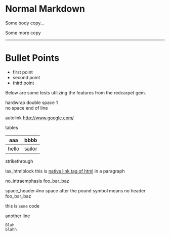 <!-- SLIDE title -->
# Normal Markdown
Some body copy...

Some more copy

<hr />

<!-- SLIDE bullets {transition: fade, date: January 30} -->
# Bullet Points

* first point
* second point
* third point

Below are some tests utilizing the features from the redcarpet gem.

hardwrap
double space 1  
no space
end of line


autolink
http://www.google.com/

tables

aaa | bbbb
-----|------
hello|sailor

strikethrough

lax_htmlblock
this is <a href="#">native link tag of html</a> in a paragraph

no_intraemphasis
foo_bar_baz

space_header
#no space after the pound symbol means no header
foo_bar_baz

this is `some` code

another line

    Blah
    blahh

